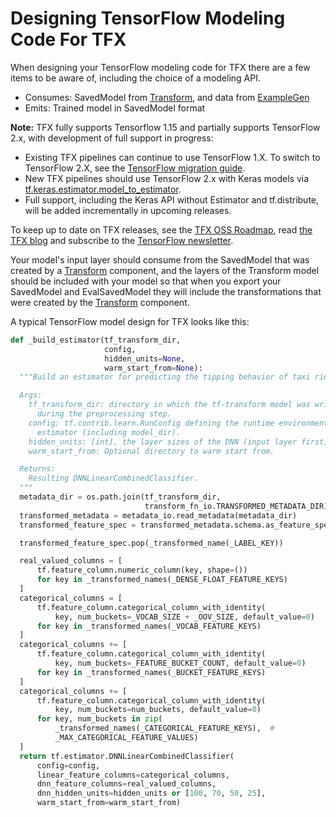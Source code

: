 # Designing TensorFlow Modeling Code For TFX

When designing your TensorFlow modeling code for TFX there are a few items to be
aware of, including the choice of a modeling API.

* Consumes: SavedModel from [Transform](transform.md), and data from
[ExampleGen](examplegen.md)
* Emits: Trained model in SavedModel format

<aside class="note" id="tf2-support"><b>Note:</b> TFX fully supports Tensorflow
1.15 and partially supports TensorFlow 2.x, with development of full support in
progress:

<ul>
  <li>Existing TFX pipelines can continue to use TensorFlow 1.X. To switch to TensorFlow 2.X, see the <a href="https://www.tensorflow.org/guide/migrate">TensorFlow migration guide</a>.</li>
  <li>New TFX pipelines should use TensorFlow 2.x with Keras models via <a href="https://www.tensorflow.org/api_docs/python/tf/keras/estimator/model_to_estimator">tf.keras.estimator.model_to_estimator</a>.</li>
  <li>Full support, including the Keras API without Estimator and tf.distribute, will be added incrementally in upcoming releases. </li>
</ul>

To keep up to date on TFX releases, see the
<a href="https://github.com/tensorflow/tfx/blob/master/ROADMAP.md">TFX OSS
Roadmap</a>, read
<a href="https://blog.tensorflow.org/search?label=TFX&max-results=20">the TFX
blog</a> and subscribe to the
<a href="https://services.google.com/fb/forms/tensorflow/">TensorFlow
newsletter</a>.

</aside>

Your model's input layer should consume from the SavedModel that was created by
a [Transform](transform.md) component, and the layers of the Transform model should
be included with your model so that when you export your SavedModel and
EvalSavedModel they will include the transformations that were created by the
[Transform](transform.md) component.

A typical TensorFlow model design for TFX looks like this:

```python
def _build_estimator(tf_transform_dir,
                     config,
                     hidden_units=None,
                     warm_start_from=None):
  """Build an estimator for predicting the tipping behavior of taxi riders.

  Args:
    tf_transform_dir: directory in which the tf-transform model was written
      during the preprocessing step.
    config: tf.contrib.learn.RunConfig defining the runtime environment for the
      estimator (including model_dir).
    hidden_units: [int], the layer sizes of the DNN (input layer first)
    warm_start_from: Optional directory to warm start from.

  Returns:
    Resulting DNNLinearCombinedClassifier.
  """
  metadata_dir = os.path.join(tf_transform_dir,
                              transform_fn_io.TRANSFORMED_METADATA_DIR)
  transformed_metadata = metadata_io.read_metadata(metadata_dir)
  transformed_feature_spec = transformed_metadata.schema.as_feature_spec()

  transformed_feature_spec.pop(_transformed_name(_LABEL_KEY))

  real_valued_columns = [
      tf.feature_column.numeric_column(key, shape=())
      for key in _transformed_names(_DENSE_FLOAT_FEATURE_KEYS)
  ]
  categorical_columns = [
      tf.feature_column.categorical_column_with_identity(
          key, num_buckets=_VOCAB_SIZE + _OOV_SIZE, default_value=0)
      for key in _transformed_names(_VOCAB_FEATURE_KEYS)
  ]
  categorical_columns += [
      tf.feature_column.categorical_column_with_identity(
          key, num_buckets=_FEATURE_BUCKET_COUNT, default_value=0)
      for key in _transformed_names(_BUCKET_FEATURE_KEYS)
  ]
  categorical_columns += [
      tf.feature_column.categorical_column_with_identity(
          key, num_buckets=num_buckets, default_value=0)
      for key, num_buckets in zip(
          _transformed_names(_CATEGORICAL_FEATURE_KEYS),  #
          _MAX_CATEGORICAL_FEATURE_VALUES)
  ]
  return tf.estimator.DNNLinearCombinedClassifier(
      config=config,
      linear_feature_columns=categorical_columns,
      dnn_feature_columns=real_valued_columns,
      dnn_hidden_units=hidden_units or [100, 70, 50, 25],
      warm_start_from=warm_start_from)
```
